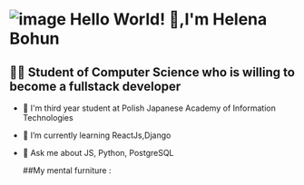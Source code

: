 # ![image](https://github.com/user-attachments/assets/6bf621ed-2ae7-4430-a4f4-0a848a6ee586) Hello World! 👋,I'm Helena Bohun 
## :woman_technologist: Student of Computer Science who is willing to become a fullstack developer


- :school: I'm third year student at Polish Japanese Academy of Information Technologies
- 🌱 I’m currently learning ReactJs,Django 
- 💬 Ask me about JS, Python, PostgreSQL



  ##My mental furniture :
  


  




